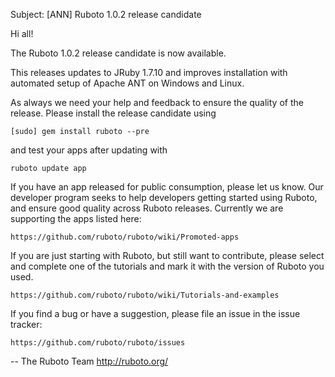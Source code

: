Subject: [ANN] Ruboto 1.0.2 release candidate

Hi all!

The Ruboto 1.0.2 release candidate is now available.

This releases updates to JRuby 1.7.10 and improves installation with
automated setup of Apache ANT on Windows and Linux.

As always we need your help and feedback to ensure the quality of the release.  Please install the release candidate using

    [sudo] gem install ruboto --pre

and test your apps after updating with

    ruboto update app

If you have an app released for public consumption, please let us know.  Our developer program seeks to help developers getting started using Ruboto, and ensure good quality across Ruboto releases.  Currently we are supporting the apps listed here:

    https://github.com/ruboto/ruboto/wiki/Promoted-apps

If you are just starting with Ruboto, but still want to contribute, please select and complete one of the tutorials and mark it with the version of Ruboto you used.

    https://github.com/ruboto/ruboto/wiki/Tutorials-and-examples

If you find a bug or have a suggestion, please file an issue in the issue tracker:

    https://github.com/ruboto/ruboto/issues

--
The Ruboto Team
http://ruboto.org/
